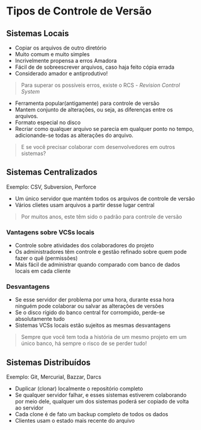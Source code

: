 # Tipos de Controle de Versão

## Sistemas Locais

- Copiar os arquivos de outro diretório
- Muito comum e muito simples
- Incrivelmente propensa a erros Amadora
- Fácil de de sobreescrever arquivos, caso haja feito cópia errada
- Considerado amador e antiprodutivo!

> Para superar os possíveis erros, existe o RCS - *Revision Control System*

- Ferramenta popular(antigamente) para controle de versão
- Mantem conjunto de alterações, ou seja, as diferenças entre os arquivos.
- Formato especial no disco
- Recriar como qualquer arquivo se parecia em qualquer ponto no tempo, adicionande-se todas as alterações do arquivo.

>E se você precisar colaborar com desenvolvedores em outros sistemas?

## Sistemas Centralizados

Exemplo: CSV, Subversion, Perforce

- Um único servidor que mantém todos os arquivos de controle de versão
- Vários clietes usam arquivos a partir desse lugar central

>Por muitos anos, este têm sido o padrão para controle de versão

### Vantagens sobre VCSs locais

- Controle sobre atividades dos colaboradores do projeto
- Os administradores têm controle e gestão refinado sobre quem pode fazer o quê (permissões)
- Mais fácil de administrar quando comparado com banco de dados locais em cada cliente

### Desvantagens

- Se esse servidor der problema por uma hora, durante essa hora ninguém pode colaborar ou salvar as alterações de versões
- Se o disco rígido do banco central for corrompido, perde-se absolutamente tudo
- Sistemas VCSs locais estão sujeitos as mesmas desvantagens
  
>Sempre que você tem toda a história de um mesmo projeto em um único banco, há sempre o risco de se perder tudo!

## Sistemas Distribuídos

Exemplo: Git, Mercurial, Bazzar, Darcs

- Duplicar (clonar) localmente o repositório completo
- Se qualquer servidor falhar, e esses sistemas estiverem colaborando por meio dele, qualquer um dos sistemas poderá ser copiado de volta ao servidor
- Cada clone é de fato um backup completo de todos os dados
- Clientes usam o estado mais recente do arquivo
  